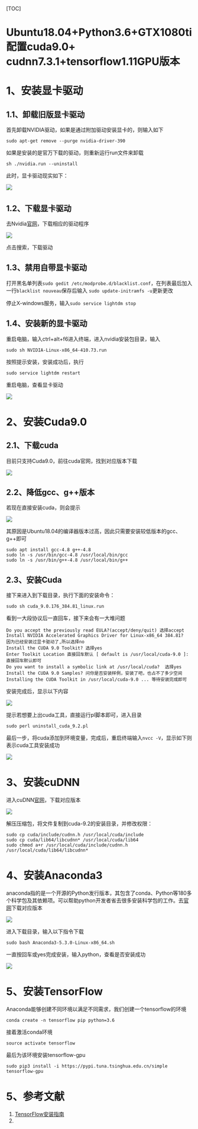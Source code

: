 [TOC]

# Ubuntu18.04+Python3.6+GTX1080ti配置cuda9.0+ cudnn7.3.1+tensorflow1.11GPU版本

# 1、安装显卡驱动

## 1.1、卸载旧版显卡驱动

首先卸载NVIDIA驱动，如果是通过附加驱动安装显卡的，则输入如下

```
sudo apt-get remove --purge nvidia-driver-390
```

如果是安装的是官万下载的驱动，则重新运行run文件来卸载

```
sh ./nvidia.run --uninstall
```

此时，显卡驱动现实如下：

​![](images/tensorflow/detail.png)

## 1.2、下载显卡驱动

去Nvidia[官网](https://www.nvidia.cn/Download/index.aspx?lang=cn)，下载相应的驱动程序

![](images/tensorflow/guanwang.png)

点击搜索，下载驱动

## 1.3、禁用自带显卡驱动

打开黑名单列表`sudo gedit /etc/modprobe.d/blacklist.conf`，在列表最后加入一行`blacklist nouveau`保存后输入 `sudo update-initramfs -u`更新更改

停止X-windows服务，输入`sudo service lightdm stop`

## 1.4、安装新的显卡驱动

重启电脑，输入ctrl+alt+f6进入终端，进入nvidia安装包目录，输入

```
sudo sh NVIDIA-Linux-x86_64-410.73.run
```

按照提示安装，安装成功后，执行

```
sudo service lightdm restart
```

重启电脑，查看显卡驱动

![](images/tensorflow/detail1.png)

# 2、安装Cuda9.0

## 2.1、下载cuda

目前只支持Cuda9.0，前往cuda官网，找到对应版本下载

![](images/tensorflow/cuda.png)



## 2.2、降低gcc、g++版本

若现在直接安装cuda，则会提示

![](images/tensorflow/gccError.png)

其原因是Ubuntu18.04的编译器版本过高，因此只需要安装较低版本的gcc、g++即可

```
sudo apt install gcc-4.8 g++-4.8
sudo ln -s /usr/bin/gcc-4.8 /usr/local/bin/gcc
sudo ln -s /usr/bin/g++-4.8 /usr/local/bin/g++
```

## 2.3、安装Cuda

接下来进入到下载目录，执行下面的安装命令：

```
sudo sh cuda_9.0.176_384.81_linux.run
```

看到一大段协议后一直回车，接下来会有一大堆问题

```
Do you accept the previously read EULA?(accept/deny/quit) 选择accept
Install NVIDIA Accelerated Graphics Driver for Linux-x86_64 384.81? 
因为已经安装过显卡驱动了,所以选择no
Install the CUDA 9.0 Toolkit? 选择yes
Enter Toolkit Location 直接回车默认 [ default is /usr/local/cuda-9.0 ]: 直接回车默认即可
Do you want to install a symbolic link at /usr/local/cuda?  选择yes
Install the CUDA 9.0 Samples? 问你是否安装样例，安装了吧，也占不了多少空间
Installing the CUDA Toolkit in /usr/local/cuda-9.0 ... 等待安装完成即可
```

安装完成后，显示以下内容

![](images/tensorflow/cudaFinish.png)

提示若想要上出cuda工具，直接运行pl脚本即可，进入目录

```
sudo perl uninstall_cuda_9.2.pl
```

最后一步，将cuda添加到环境变量，完成后，重启终端输入`nvcc -V`，显示如下则表示cuda工具安装成功

![](images/tensorflow/cudaTool.png)

# 3、安装cuDNN

进入cuDNN[官网](https://developer.nvidia.com/rdp/cudnn-archive)，下载对应版本

![](images/tensorflow/cudnn.png)

解压压缩包，将文件复制到cuda-9.2的安装目录，并修改权限：

```
sudo cp cuda/include/cudnn.h /usr/local/cuda/include 
sudo cp cuda/lib64/libcudnn* /usr/local/cuda/lib64 
sudo chmod a+r /usr/local/cuda/include/cudnn.h /usr/local/cuda/lib64/libcudnn*
```

# 4、安装Anaconda3

anaconda指的是一个开源的Python发行版本，其包含了conda、Python等180多个科学包及其依赖项。可以帮助python开发者省去很多安装科学包的工作。去[官网](https://www.anaconda.com/download/#linux)下载对应版本

![](images/tensorflow/anaconda3.png)

进入下载目录，输入以下指令下载

```
sudo bash Anaconda3-5.3.0-Linux-x86_64.sh
```

一直按回车或yes完成安装，输入python，查看是否安装成功

![](images/tensorflow/anaconda3Finish.png)

# 5、安装TensorFlow

Anaconda能够创建不同环境以满足不同需求，我们创建一个tensorflow的环境

```
conda create -n tensorflow pip python=3.6
```

接着激活conda环境

```
source activate tensorflow
```

最后为该环境安装tensorflow-gpu

```
sudo pip3 install -i https://pypi.tuna.tsinghua.edu.cn/simple tensorflow-gpu
```

# 5、参考文献

1. [TensorFlow安装指南](https://www.tensorflow.org/install/install_linux)
2. 

